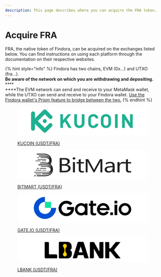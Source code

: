 ```yaml
---
description: This page describes where you can acquire the FRA token.
---
```


# Acquire FRA

FRA, the native token of Findora, can be acquired on the exchanges listed below. You can find instructions on using each platform through the documentation on their respective websites.

{% hint style="info" %}
Findora has two chains, EVM (0x...) and UTXO (fra...). \
**Be aware of the network on which you are withdrawing and depositing.** \
****\
****The EVM network can send and receive to your MetaMask wallet, while the UTXO can send and receive to your Findora wallet. [Use the Findora wallet's Prism feature to bridge between the two.](https://docs.findora.org/general-user-materials/use-wallets/findora-wallet/prism)
{% endhint %}

<figure><img src="../../.gitbook/assets/image (1) (1) (1).png" alt=""><figcaption><p><a href="https://www.kucoin.com/trade/FRA-USDT"> KUCOIN (USDT/FRA)</a></p></figcaption></figure>

<figure><img src="../../.gitbook/assets/image (3) (4).png" alt=""><figcaption><p><a href="https://www.bitmart.com/trade/en?layout=basic&#x26;theme=dark&#x26;symbol=FRA_USDT">BITMART (USDT/FRA)</a></p></figcaption></figure>

<figure><img src="../../.gitbook/assets/image (2) (2).png" alt=""><figcaption><p><a href="https://www.gate.io/trade/fra_usdt">GATE.IO (USDT/FRA)</a></p></figcaption></figure>

<figure><img src="../../.gitbook/assets/image (90).png" alt=""><figcaption><p><a href="https://www.lbank.com/en-US/trade/fra_usdt/">LBANK (USDT/FRA)</a></p></figcaption></figure>
